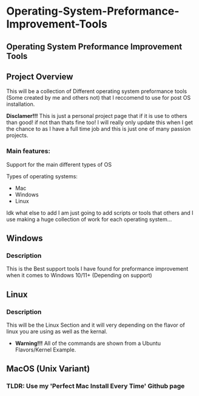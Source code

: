 # Operating-System-Preformance-Improvement-Tools
## Operating System Preformance Improvement Tools
## Project Overview
This will be a collection of Different operating system preformance tools (Some created by me and others not) that I reccomend to use for post OS installation.


**Disclamer!!!** This is just a personal project page that if it is use to others than good! if not than thats fine too! I will really only update this when I get the chance to as I have a full time job and this is just one of many passion projects.
### Main features:
Support for the main different types of OS

Types of operating systems:
- Mac 
- Windows
- Linux


Idk what else to add I am just going to add scripts or tools that others and I use making a huge collection of work for each operating system...


## Windows
### Description
This is the Best support tools I have found for preformance improvement when it comes to Windows 10/11+ (Depending on support)


## Linux
### Description
This will be the Linux Section and it will very depending on the flavor of linux you are using as well as the kernal.
- **Warning!!!** All of the commands are shown from a Ubuntu Flavors/Kernel Example.


## MacOS (Unix Variant)
### TLDR: Use my 'Perfect Mac Install Every Time' Github page
